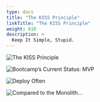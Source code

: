 ```yaml
---
type: docs
title: "The KISS Principle"
linkTitle: "The KISS Principle"
weight: 010
description: >
  Keep It Simple, Stupid.
---
```


![The KISS Principle](/images/bootcamp-slides/microservices-bootcamp/Slide96.PNG)

![Bootcamp’s Current Status: MVP](/images/bootcamp-slides/microservices-bootcamp/Slide97.PNG)

![Deploy Often](/images/bootcamp-slides/microservices-bootcamp/Slide98.PNG)

![Compared to the Monolith…](/images/bootcamp-slides/microservices-bootcamp/Slide99.PNG)
